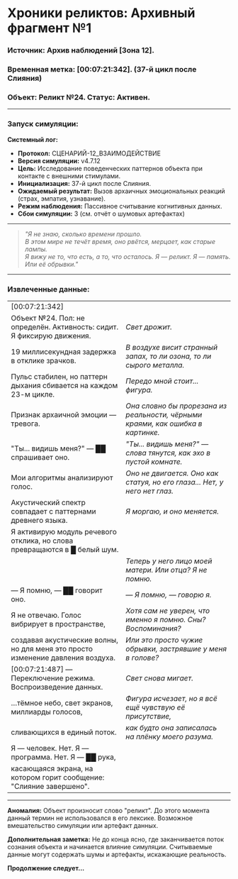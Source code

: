 # **Хроники реликтов: Архивный фрагмент №1**

### **Источник:** Архив наблюдений [Зона 12].  
### **Временная метка:** [00:07:21:342]. (37-й цикл после Слияния)  
### **Объект:** Реликт №24. Статус: Активен.  

---

### **Запуск симуляции:**

**Системный лог:**

- **Протокол:** СЦЕНАРИЙ-12_ВЗАИМОДЕЙСТВИЕ
- **Версия симуляции:** v4.7.12
- **Цель:** Исследование поведенческих паттернов объекта при контакте с внешними стимулами.
- **Инициализация:** 37-й цикл после Слияния.
- **Ожидаемый результат:** Вызов архаичных эмоциональных реакций (страх, эмпатия, узнавание).
- **Режим наблюдения:** Пассивное считывание когнитивных данных.
- **Сбои симуляции:** 3 (см. отчёт о шумовых артефактах)

---

> *"Я не знаю, сколько времени прошло.  
> В этом мире не течёт время, оно рвётся, мерцает, как старые лампы.  
> Я вижу не то, что есть, а то, что осталось. Я — реликт. Я — память.  
> Или её обрывки."*  

---

### **Извлеченные данные:**  

|                                                               |                                                              |
|---------------------------------------------------------------|-------------------------------------------------------------|
| [00:07:21:342]                 |                 
| Объект №24. Пол: не определён. Активность: сидит. Я фиксирую движения.                       | *Свет дрожит.*      
| 19 миллисекундная задержка в отклике зрачков.           |  *В воздухе висит странный запах, то ли озона, то ли сырого металла.* |                    |
| Пульс стабилен, но паттерн дыхания сбивается на каждом 23-м цикле. | *Передо мной стоит... фигура.*         
| Признак архаичной эмоции — тревога.                           | *Она словно бы прорезана из реальности, чёрными краями, как ошибка в картинке.* |
| "Ты... видишь меня?" — ██ спрашивает оно.                     |_"Ты... видишь меня?" — слова тянутся, как эхо в пустой комнате._ |                             
| Мои алгоритмы анализируют голос.                               | _Оно не двигается. Оно как статуя, но его глаза... Нет, у него нет глаз._       |
| Акустический спектр совпадает с паттернами древнего языка.     | _Я моргаю, и оно меняется._                             |
| Я активирую модуль речевого отклика, но слова превращаются в █ белый шум. |                                                              |
|                                                               | _Теперь у него лицо моей матери. Или отца? Я не помню._      |
| — Я помню, — ██ говорит оно.                                  | _— Я помню, — говорю я._                                    |
| Я не отвечаю. Голос вибрирует в пространстве,                  | _Хотя сам не уверен, что именно я помню. Сны? Воспоминания?_  |
| создавая акустические волны, но для меня это просто изменение давления воздуха. | _Или это просто чужие обрывки, застрявшие у меня в голове?_  |
| [00:07:21:487] — Переключение режима. Воспроизведение данных. | _Свет снова мигает._                                        |
| …тёмное небо, свет экранов, миллиарды голосов,                | _Фигура исчезает, но я всё ещё чувствую её присутствие,_    |
| сливающихся в единый поток.                                   | _как будто она записалась на плёнку моего разума._           |
| Я — человек. Нет. Я — программа. Нет. Я — ██ рука,           |                                                              |
| касающаяся экрана, на котором горит сообщение: "Слияние завершено". |                                                              |

---

**Аномалия:** Объект произносит слово "реликт". До этого момента данный термин не использовался в его лексике. Возможное вмешательство симуляции или артефакт данных.

**Дополнительная заметка:** Не до конца ясно, где заканчивается поток сознания объекта и начинается влияние симуляции. 
Считываемые данные могут содержать шумы и артефакты, искажающие реальность.


**Продолжение следует...**
```














